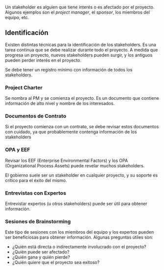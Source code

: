 Un stakeholder es alguien que tiene interés o es afectado por el proyecto. Algunos ejemplos son el *project manager*, el *sponsor*, los miembros del equipo, etc.

## Identificación

Existen distintas técnicas para la identificación de los stakeholders. Es una tarea continua que se debe realizar durante todo el proyecto. A medida que progresa un proyecto, nuevos stakeholders pueden surgir, y los antiguos pueden perder interés en el proyecto.

Se debe tener un registro mínimo con información de todos los stakeholders.

### Project Charter

Se nombra al PM y se comienza el proyecto. Es un documento que contiene información de alto nivel y nombre de los interesados.

### Documentos de Contrato

Si el proyecto comienza con un contrato, se debe revisar estos documentos con cuidado, ya que probablemente contenga información de los stakeholders

### OPA y EEF

Revisar los EEF (Enterprise Environmental Factors) y los OPA (Organizational Process Assets) puede revelar muchos stakeholders.

El gobierno suele ser un stakeholder en cualquier proyecto, y su soporte es crítico para el éxito del mismo.

### Entrevistas con Expertos

Entrevistar expertos (u otros stakeholders) puede ser útil para obtener información.

### Sesiones de Brainstorming

Este tipo de sesiones con los miembros del equipo y los expertos pueden ser beneficiosas para obtener información. Algunas preguntas útiles son:

- ¿Quién está directa o indirectamente involucrado con el proyecto?
- ¿Quién puede ser afectado?
- ¿Quién gana y quién pierde?
- ¿Quién quiere que el proyecto sea exitoso?
